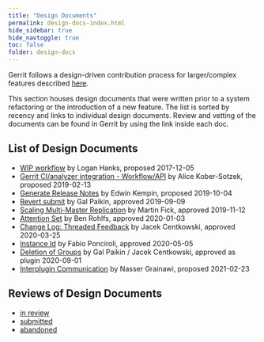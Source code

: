 ```yaml
---
title: "Design Documents"
permalink: design-docs-index.html
hide_sidebar: true
hide_navtoggle: true
toc: false
folder: design-docs
---
```


Gerrit follows a design-driven contribution process for larger/complex features described
[here](https://gerrit-review.googlesource.com/Documentation/dev-contributing.html#design-driven-contribution-process).

This section houses design documents that were written prior to a system refactoring or the
introduction of a new feature.
The list is sorted by recency and links to individual design documents. Review and vetting of the
documents can be found in Gerrit by using the link inside each doc.

## List of Design Documents

- [WIP workflow](https://gerrit-review.googlesource.com/c/homepage/+/106892/2/docs/WipProposal.md) by Logan Hanks, proposed 2017-12-05
- [Gerrit CI/analyzer integration - Workflow/API](https://docs.google.com/document/d/e/2PACX-1vRW41XdoY-HlKdgSzAZ4Dwm-OeAyi1zEkDvwIfw3FsZ5H4yhtPNaZPs-50lgG_BHsWLKixxlrHpske1/pub) by Alice Kober-Sotzek, proposed 2019-02-13
- [Generate Release Notes](design-docs/generate-release-notes.html) by Edwin Kempin, proposed 2019-10-04
- [Revert submit](design-docs/revert-submit.html) by Gal Paikin, approved 2019-09-09
- [Scaling Multi-Master Replication](design-docs/scaling-multi-master-replication.html) by Martin Fick, approved 2019-11-12
- [Attention Set](design-docs/attention-set.html) by Ben Rohlfs, approved 2020-01-03
- [Change Log: Threaded Feedback](design-docs/change-log-threaded-feedback.html) by Jacek Centkowski, approved 2020-03-25
- [Instance Id](design-docs/instance-id.html) by Fabio Ponciroli, approved 2020-05-05
- [Deletion of Groups](design-docs/delete-groups.html) by Gal Paikin / Jacek Centkowski, approved as plugin 2020-09-01
- [Interplugin Communication](design-docs/inter-plugin-communication.html) by Nasser Grainawi, proposed 2021-02-23

## Reviews of Design Documents

- [in review](https://gerrit-review.googlesource.com/q/project:homepage+dir:%2522pages/design-docs%2522+status:open)
- [submitted](https://gerrit-review.googlesource.com/q/project:homepage+dir:%2522pages/design-docs%2522+status:merged)
- [abandoned](https://gerrit-review.googlesource.com/q/project:homepage+dir:%2522pages/design-docs%2522+status:abandoned)
